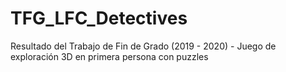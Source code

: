 # TFG_LFC_Detectives
Resultado del Trabajo de Fin de Grado (2019 - 2020) - Juego de exploración 3D en primera persona con puzzles
